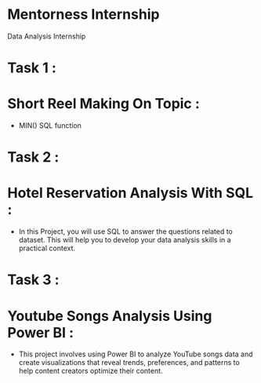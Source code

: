 # Mentorness Internship
Data Analysis Internship
# Task 1 :
# Short Reel Making On Topic : 
- MIN() SQL function 

# Task 2 :
# Hotel Reservation Analysis With SQL :
- In this Project, you will use SQL to answer the questions related to dataset. This will help you to develop your data analysis skills in a practical context.

# Task 3 : 
# Youtube Songs Analysis Using Power BI :
- This project involves using Power BI to analyze YouTube songs data and create visualizations that reveal trends, preferences, and patterns to help content creators optimize their content.
